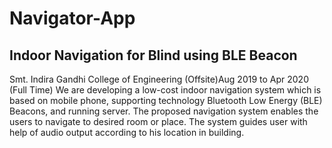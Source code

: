 # Navigator-App

## Indoor Navigation for Blind using BLE Beacon

Smt. Indira Gandhi College of Engineering (Offsite)Aug 2019 to Apr 2020 (Full Time)
We are developing a low-cost indoor navigation system which is based on mobile phone, supporting technology Bluetooth Low Energy (BLE) Beacons, and running server. The proposed navigation system enables the users to navigate to desired room or place. The system guides user with help of audio output according to his location in building.

